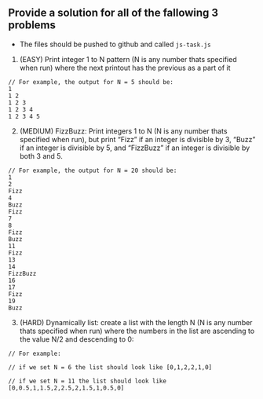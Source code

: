 ## Provide a solution for all of the fallowing 3 problems

* The files should be pushed to github and called `js-task.js` 

1. (EASY) Print integer 1 to N pattern (N is any number thats specified when run) where the next printout has the previous as a part of it

```JS
// For example, the output for N = 5 should be:
1
1 2
1 2 3
1 2 3 4
1 2 3 4 5
```

2. (MEDIUM) FizzBuzz: Print integers 1 to N (N is any number thats specified when run), but print “Fizz” if an integer is divisible by 3, “Buzz” if an integer is divisible by 5, and “FizzBuzz” if an integer is divisible by both 3 and 5.

```JS
// For example, the output for N = 20 should be:
1
2
Fizz
4
Buzz
Fizz
7
8
Fizz
Buzz
11
Fizz
13
14
FizzBuzz
16
17
Fizz
19
Buzz
```

3. (HARD) Dynamically list: create a list with the length N (N is any number thats specified when run) where the numbers in the list are ascending to the value N/2 and descending to 0:
```JS
// For example:

// if we set N = 6 the list should look like [0,1,2,2,1,0]

// if we set N = 11 the list should look like [0,0.5,1,1.5,2,2.5,2,1.5,1,0.5,0]

```
